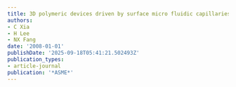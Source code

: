 ```yaml
---
title: 3D polymeric devices driven by surface micro fluidic capillaries
authors:
- C Xia
- H Lee
- NX Fang
date: '2008-01-01'
publishDate: '2025-09-18T05:41:21.502493Z'
publication_types:
- article-journal
publication: '*ASME*'
---
```

